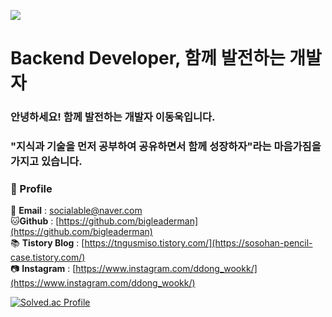 <img src="https://capsule-render.vercel.app/api?type=waving&color=auto&height=200&section=header&text=DevelopeWithTeam&fontSize=90"/><br/>



# Backend Developer, 함께 발전하는 개발자

### 안녕하세요! 함께 발전하는 개발자 이동욱입니다.

### "지식과 기술을 먼저 공부하여 공유하면서 함께 성장하자"라는 마음가짐을 가지고 있습니다.


### 👦 Profile
📧 **Email** : 
socialable@naver.com</br>
🐱**Github** : 
[https://github.com/bigleaderman](https://github.com/bigleaderman)</br>
📚 **Tistory Blog** : 
[https://tngusmiso.tistory.com/](https://sosohan-pencil-case.tistory.com/)</br>
📷 **Instagram** : 
[https://www.instagram.com/ddong_wookk/](https://www.instagram.com/ddong_wookk/)</br>

[![Solved.ac Profile](http://mazassumnida.wtf/api/generate_badge?boj=socialable)](https://solved.ac/socialable)<br/>
<!--
**bigleaderman/bigleaderman** is a ✨ _special_ ✨ repository because its `README.md` (this file) appears on your GitHub profile.

Here are some ideas to get you started:

- 🔭 I’m currently working on ...
- 🌱 I’m currently learning ...
- 👯 I’m looking to collaborate on ...
- 🤔 I’m looking for help with ...
- 💬 Ask me about ...
- 📫 How to reach me: ...
- 😄 Pronouns: ...
- ⚡ Fun fact: ...
-->
